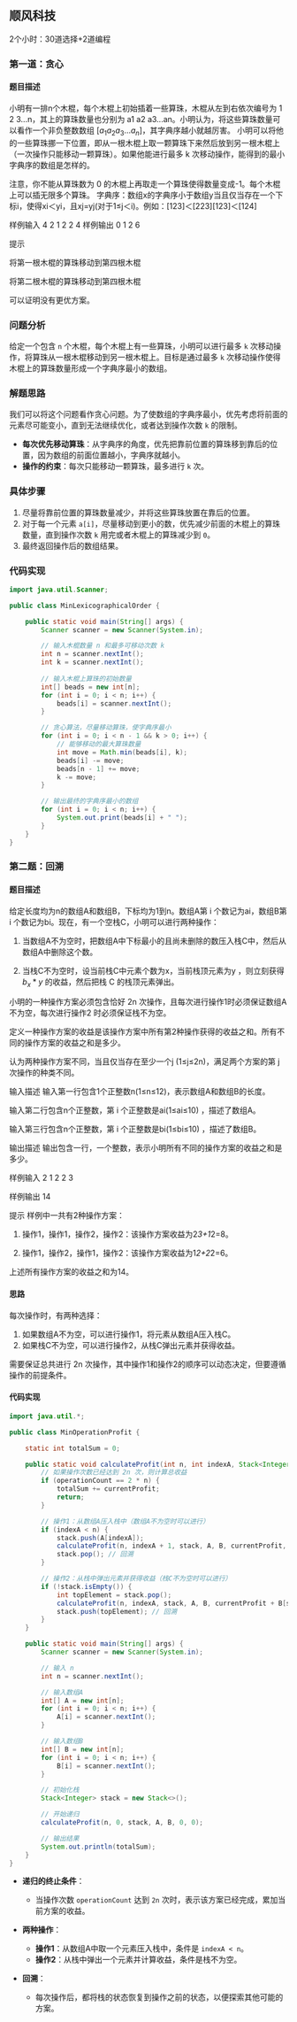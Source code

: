 ## 顺风科技

2个小时：30道选择+2道编程

### 第一道：贪心

#### 题目描述
小明有一排n个木棍，每个木棍上初始插着一些算珠，木棍从左到右依次编号为 1 2 3...n，其上的算珠数量也分别为 a1 a2 a3...an。小明认为，将这些算珠数量可以看作一个非负整数数组 $[a_1 a_2 a_3...a_n]$，其字典序越小就越厉害。
小明可以将他的一些算珠挪一下位置，即从一根木棍上取一颗算珠下来然后放到另一根木棍上（一次操作只能移动一颗算珠）。如果他能进行最多 k 次移动操作，能得到的最小字典序的数组是怎样的。

注意，你不能从算珠数为 0 的木棍上再取走一个算珠使得数量变成-1。每个木棍上可以插无限多个算珠。
字典序：数组x的字典序小于数组y当且仅当存在一个下标i，使得xi＜yi，且xj=yj(对于1≤j＜i)。例如：$[1 2 3]＜[2 2 3] [1 2 3]＜[1 2 4]$

样例输入
4 2
1 2 2 4
样例输出
0 1 2 6

提示

将第一根木棍的算珠移动到第四根木棍


将第二根木棍的算珠移动到第四根木棍

可以证明没有更优方案。

### 问题分析

给定一个包含 `n` 个木棍，每个木棍上有一些算珠，小明可以进行最多 `k` 次移动操作，将算珠从一根木棍移动到另一根木棍上。目标是通过最多 `k` 次移动操作使得木棍上的算珠数量形成一个字典序最小的数组。

### 解题思路

我们可以将这个问题看作贪心问题。为了使数组的字典序最小，优先考虑将前面的元素尽可能变小，直到无法继续优化，或者达到操作次数 `k` 的限制。

- **每次优先移动算珠**：从字典序的角度，优先把靠前位置的算珠移到靠后的位置，因为数组的前面位置越小，字典序就越小。
- **操作的约束**：每次只能移动一颗算珠，最多进行 `k` 次。

### 具体步骤

1. 尽量将靠前位置的算珠数量减少，并将这些算珠放置在靠后的位置。
2. 对于每一个元素 `a[i]`，尽量移动到更小的数，优先减少前面的木棍上的算珠数量，直到操作次数 `k` 用完或者木棍上的算珠减少到 `0`。
3. 最终返回操作后的数组结果。

### 代码实现
```java
import java.util.Scanner;

public class MinLexicographicalOrder {

    public static void main(String[] args) {
        Scanner scanner = new Scanner(System.in);

        // 输入木棍数量 n 和最多可移动次数 k
        int n = scanner.nextInt();
        int k = scanner.nextInt();
        
        // 输入木棍上算珠的初始数量
        int[] beads = new int[n];
        for (int i = 0; i < n; i++) {
            beads[i] = scanner.nextInt();
        }

        // 贪心算法，尽量移动算珠，使字典序最小
        for (int i = 0; i < n - 1 && k > 0; i++) {
            // 能够移动的最大算珠数量
            int move = Math.min(beads[i], k);
            beads[i] -= move;
            beads[n - 1] += move;
            k -= move;
        }

        // 输出最终的字典序最小的数组
        for (int i = 0; i < n; i++) {
            System.out.print(beads[i] + " ");
        }
    }
}

```

### 第二题：回溯

#### 题目描述

给定长度均为n的数组A和数组B，下标均为1到n。数组A第 i 个数记为ai，数组B第 i 个数记为bi。现在，有一个空栈C，小明可以进行两种操作：

1. 当数组A不为空时，把数组A中下标最小的且尚未删除的数压入栈C中，然后从数组A中删除这个数。

2. 当栈C不为空时，设当前栈C中元素个数为x，当前栈顶元素为y ，则立刻获得${b_x}*y$ 的收益，然后把栈 C 的栈顶元素弹出。

小明的一种操作方案必须包含恰好 2n 次操作，且每次进行操作1时必须保证数组A不为空，每次进行操作2 时必须保证栈不为空。

定义一种操作方案的收益是该操作方案中所有第2种操作获得的收益之和。所有不同的操作方案的收益之和是多少。

认为两种操作方案不同，当且仅当存在至少一个j (1≤j≤2n)，满足两个方案的第 j 次操作的种类不同。

输入描述
输入第一行包含1个正整数n(1≤n≤12)，表示数组A和数组B的长度。

输入第二行包含n个正整数，第 i 个正整数是ai(1≤ai≤10) ，描述了数组A。

输入第三行包含n个正整数，第 i 个正整数是bi(1≤bi≤10) ，描述了数组B。

输出描述
输出包含一行，一个整数，表示小明所有不同的操作方案的收益之和是多少。

样例输入
2
1 2
2 3

样例输出
14

提示
样例中一共有2种操作方案：

1. 操作1，操作1，操作2，操作2：该操作方案收益为2*3+1*2=8。

2. 操作1，操作2，操作1，操作2：该操作方案收益为1*2+2*2=6。

上述所有操作方案的收益之和为14。

#### 思路
每次操作时，有两种选择：
1. 如果数组A不为空，可以进行操作1，将元素从数组A压入栈C。
2. 如果栈C不为空，可以进行操作2，从栈C弹出元素并获得收益。

需要保证总共进行 2n 次操作，其中操作1和操作2的顺序可以动态决定，但要遵循操作的前提条件。

#### 代码实现

```java
import java.util.*;

public class MinOperationProfit {

    static int totalSum = 0;

    public static void calculateProfit(int n, int indexA, Stack<Integer> stack, int[] A, int[] B, int currentProfit, int operationCount) {
        // 如果操作次数已经达到 2n 次，则计算总收益
        if (operationCount == 2 * n) {
            totalSum += currentProfit;
            return;
        }

        // 操作1：从数组A压入栈中（数组A不为空时可以进行）
        if (indexA < n) {
            stack.push(A[indexA]);
            calculateProfit(n, indexA + 1, stack, A, B, currentProfit, operationCount + 1);
            stack.pop(); // 回溯
        }

        // 操作2：从栈中弹出元素并获得收益（栈C不为空时可以进行）
        if (!stack.isEmpty()) {
            int topElement = stack.pop();
            calculateProfit(n, indexA, stack, A, B, currentProfit + B[stack.size()] * topElement, operationCount + 1);
            stack.push(topElement); // 回溯
        }
    }

    public static void main(String[] args) {
        Scanner scanner = new Scanner(System.in);

        // 输入 n
        int n = scanner.nextInt();

        // 输入数组A
        int[] A = new int[n];
        for (int i = 0; i < n; i++) {
            A[i] = scanner.nextInt();
        }

        // 输入数组B
        int[] B = new int[n];
        for (int i = 0; i < n; i++) {
            B[i] = scanner.nextInt();
        }

        // 初始化栈
        Stack<Integer> stack = new Stack<>();

        // 开始递归
        calculateProfit(n, 0, stack, A, B, 0, 0);

        // 输出结果
        System.out.println(totalSum);
    }
}
```

- **递归的终止条件**：
    
    - 当操作次数 `operationCount` 达到 `2n` 次时，表示该方案已经完成，累加当前方案的收益。
- **两种操作**：
    
    - **操作1**：从数组A中取一个元素压入栈中，条件是 `indexA < n`。
    - **操作2**：从栈中弹出一个元素并计算收益，条件是栈不为空。
- **回溯**：
    
    - 每次操作后，都将栈的状态恢复到操作之前的状态，以便探索其他可能的方案。
